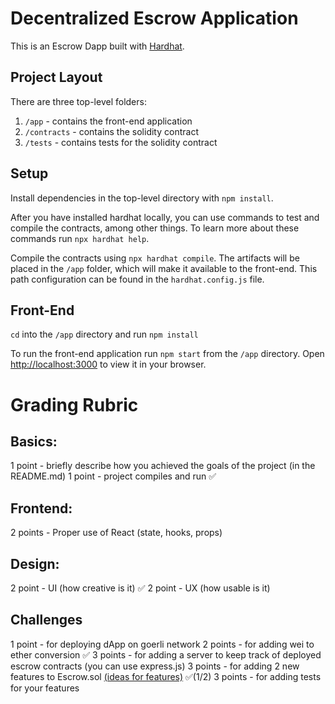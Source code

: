 # Decentralized Escrow Application

This is an Escrow Dapp built with [Hardhat](https://hardhat.org/).

## Project Layout

There are three top-level folders:

1. `/app` - contains the front-end application
2. `/contracts` - contains the solidity contract
3. `/tests` - contains tests for the solidity contract

## Setup

Install dependencies in the top-level directory with `npm install`.

After you have installed hardhat locally, you can use commands to test and compile the contracts, among other things. To learn more about these commands run `npx hardhat help`.

Compile the contracts using `npx hardhat compile`. The artifacts will be placed in the `/app` folder, which will make it available to the front-end. This path configuration can be found in the `hardhat.config.js` file.

## Front-End

`cd` into the `/app` directory and run `npm install`

To run the front-end application run `npm start` from the `/app` directory. Open [http://localhost:3000](http://localhost:3000) to view it in your browser.


# Grading Rubric
## Basics:
1 point - briefly describe how you achieved the goals of the project (in the README.md) 
1 point - project compiles and run ✅

## Frontend:
2 points - Proper use of React (state, hooks, props)

## Design:
2 point - UI (how creative is it) ✅
2 point - UX (how usable is it)

## Challenges
1 point - for deploying dApp on goerli network 
2 points - for adding wei to ether conversion ✅
3 points - for adding a server to keep track of deployed escrow contracts (you can use express.js)
3 points - for adding 2 new features to Escrow.sol [(ideas for features)](https://github.com/OpenZeppelin/openzeppelin-contracts/tree/master/contracts/utils/escrow) ✅(1/2)
3 points - for adding tests for your features 